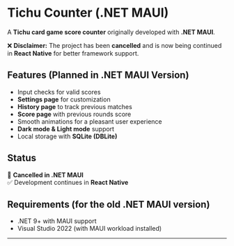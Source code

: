 # Tichu Counter (.NET MAUI)

A **Tichu card game score counter** originally developed with **.NET MAUI**.  

❌ **Disclaimer:** The project has been **cancelled** and is now being continued in **React Native** for better framework support.  

## Features (Planned in .NET MAUI Version)
- Input checks for valid scores  
- **Settings page** for customization  
- **History page** to track previous matches  
- **Score page** with previous rounds score  
- Smooth animations for a pleasant user experience  
- **Dark mode & Light mode** support  
- Local storage with **SQLite (DBLite)**  

## Status
🚧 **Cancelled in .NET MAUI**  
✅ Development continues in **React Native**  

## Requirements (for the old .NET MAUI version)
- .NET 9+ with MAUI support  
- Visual Studio 2022 (with MAUI workload installed)

---


